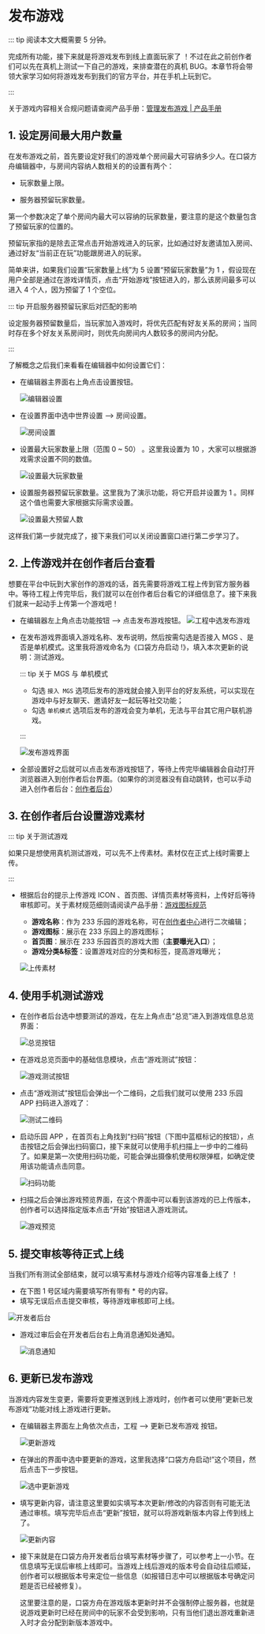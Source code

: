 # 发布游戏

::: tip 阅读本文大概需要 5 分钟。

完成所有功能，接下来就是将游戏发布到线上直面玩家了 ！不过在此之前创作者们可以先在真机上测试一下自己的游戏，来排查潜在的真机 BUG。本章节将会带领大家学习如何将游戏发布到我们的官方平台，并在手机上玩到它。

:::

关于游戏内容相关合规问题请查阅产品手册：[管理发布游戏 | 产品手册 ](https://docs.ark.online/CreatorPortal/Publishing&Managing.html)

## 1. 设定房间最大用户数量

在发布游戏之前，首先要设定好我们的游戏单个房间最大可容纳多少人。在口袋方舟编辑器中，与房间内容纳人数相关的的设置有两个：

- 玩家数量上限。

- 服务器预留玩家数量。

第一个参数决定了单个房间内最大可以容纳的玩家数量，要注意的是这个数量包含了预留玩家的位置的。

预留玩家指的是除去正常点击开始游戏进入的玩家，比如通过好友邀请加入房间、通过好友“当前正在玩”功能跟房进入的玩家。

简单来讲，如果我们设置“玩家数量上线”为 5 设置“预留玩家数量”为 1 ，假设现在用户全部是通过在游戏详情页，点击“开始游戏”按钮进入的，那么该房间最多可以进入 4 个人，因为预留了 1 个空位。

::: tip 开启服务器预留玩家后对匹配的影响

设定服务器预留数量后，当玩家加入游戏时，将优先匹配有好友关系的房间；当同时存在多个好友关系房间时，则优先向房间内人数较多的房间内分配。

:::

了解概念之后我们来看看在编辑器中如何设置它们：

- 在编辑器主界面右上角点击设置按钮。

  ![编辑器设置](https://arkimg.ark.online/06e7d94b-e64e-47e2-9a42-371a1d12e7e5.webp)

- 在设置界面中选中世界设置 --> 房间设置。

  ![房间设置](https://arkimg.ark.online/6cef5cbd-1b74-4494-a941-0975ee31ad82.webp)

- 设置最大玩家数量上限（范围 0 ~ 50） 。这里我设置为 10 ，大家可以根据游戏需求设置不同的数值。

  ![设置最大玩家数量](https://arkimg.ark.online/cc719bc1-4545-4916-a9a9-e13c0dce4509.webp)

- 设置服务器预留玩家数量。这里我为了演示功能，将它开启并设置为 1 。同样这个值也需要大家根据实际需求设置。

  ![设置最大预留人数](https://arkimg.ark.online/565b3b68-b254-44cc-a1b0-9276db8f0643.webp)

这样我们第一步就完成了，接下来我们可以关闭设置窗口进行第二步学习了。

## 2. 上传游戏并在创作者后台查看

想要在平台中玩到大家创作的游戏的话，首先需要将游戏工程上传到官方服务器中。等待工程上传完毕后，我们就可以在创作者后台看它的详细信息了。接下来我们就来一起动手上传第一个游戏吧！

- 在编辑器左上角点击功能按钮 --> 点击发布游戏按钮。
  ![工程中选发布游戏](https://arkimg.ark.online/fe14cdf9-d249-461c-89eb-08a69ee948f4.webp)

- 在发布游戏界面填入游戏名称、发布说明，然后按需勾选是否接入 MGS 、是否是单机模式。这里我将游戏命名为《口袋方舟启动 !》，填入本次更新的说明：测试游戏。

  ::: tip 关于 MGS 与 单机模式

  - 勾选 `接入 MGS` 选项后发布的游戏就会接入到平台的好友系统，可以实现在游戏中与好友聊天、邀请好友一起玩等社交功能；
  - 勾选 `单机模式` 选项后发布的游戏会变为单机，无法与平台其它用户联机游戏。

  :::

  ![发布游戏界面](https://arkimg.ark.online/d121fe62-a676-41cb-ac2d-fc8d1909ea7d.webp)

- 全部设置好之后就可以点击发布游戏按钮了，等待上传完毕编辑器会自动打开浏览器进入到创作者后台界面。（如果你的浏览器没有自动跳转，也可以手动进入创作者后台：[创作者后台](https://portal.ark.online/)）


## 3. 在创作者后台设置游戏素材

 ::: tip 关于测试游戏

如果只是想使用真机测试游戏，可以先不上传素材。素材仅在正式上线时需要上传。

:::

- 根据后台的提示上传游戏 ICON 、首页图、详情页素材等资料，上传好后等待审核即可。关于素材规范细则请阅读产品手册：[游戏图标规范](https://docs.ark.online/CreatorPortal/Publishing&Managing.html#游戏图标规范)

  - **游戏名称**：作为 233 乐园的游戏名称，可在[创作者中心](https://portal.ark.online/#/admin/game-list)进行二次编辑；
  - **游戏图标**：展示在 233 乐园上的游戏图标；
  - **首页图**：展示在 233 乐园首页的游戏大图（**主要曝光入口**）；
  - **游戏分类&标签**：设置游戏对应的分类和标签，提高游戏曝光；

  ![上传素材](https://arkimg.ark.online/91d5830c-4c73-4351-b64b-6f28571bb1c8.webp)

## 4. 使用手机测试游戏

- 在创作者后台选中想要测试的游戏，在左上角点击“总览”进入到游戏信息总览界面：

  ![总览按钮](https://arkimg.ark.online/b7f24513-1e00-4685-9c73-0b6a52a8f116.webp)

- 在游戏总览页面中的基础信息模块，点击“游戏测试”按钮：

  ![游戏测试按钮](https://arkimg.ark.online/a01b38eb-c3ab-4fff-8db7-f11ab2556efc.webp)

- 点击“游戏测试”按钮后会弹出一个二维码，之后我们就可以使用 233 乐园 APP 扫码进入游戏了：

  ![测试二维码](https://arkimg.ark.online/528e7aa7-0f9a-4a84-b794-b527a7ab81ef.webp)

- 启动乐园 APP ，在首页右上角找到“扫码”按钮（下图中蓝框标记的按钮），点击按钮之后会弹出扫码窗口，接下来就可以使用手机扫描上一步中的二维码了。如果是第一次使用扫码功能，可能会弹出摄像机使用权限弹框，如确定使用该功能请点击同意。

  ![扫码功能](https://arkimg.ark.online/8186ba25-3284-49e8-9817-d3b662ca4edf.webp)

- 扫描之后会弹出游戏预览界面，在这个界面中可以看到该游戏的已上传版本，创作者可以选择指定版本点击“开始”按钮进入游戏测试。

  ![游戏预览](https://arkimg.ark.online/76d8ea30-5b6c-42b1-9457-aa3c829ff70a.webp)

## 5. 提交审核等待正式上线

当我们所有测试全部结束，就可以填写素材与游戏介绍等内容准备上线了 ！

- 在下图 1 号区域内需要填写所有带有 * 号的内容。
- 填写无误后点击提交审核，等待游戏审核即可上线。

![开发者后台](https://arkimg.ark.online/de2f370a-2a06-4045-8144-563c075f0d2a.webp)

- 游戏过审后会在开发者后台右上角消息通知处通知。

  ![消息通知](https://arkimg.ark.online/a6be0a82-2858-4f14-917a-7973710adf57.webp)

## 6. 更新已发布游戏

当游戏内容发生变更，需要将变更推送到线上游戏时，创作者可以使用“更新已发布游戏”功能对线上游戏进行更新。

- 在编辑器主界面左上角依次点击，工程 --> 更新已发布游戏 按钮。

  ![更新游戏](https://arkimg.ark.online/f9e623f3-5e08-4bac-9b7c-98cf1157e202.webp)

- 在弹出的界面中选中要更新的游戏，这里我选择“口袋方舟启动!”这个项目，然后点击下一步按钮。

  ![选中更新游戏](https://arkimg.ark.online/237e62f8-e86d-4f97-9db3-ed2950122f37.webp)

- 填写更新内容，请注意这里要如实填写本次更新/修改的内容否则有可能无法通过审核。填写完毕后点击“更新”按钮，就可以将游戏新版本内容上传到线上了。

  ![更新内容](https://arkimg.ark.online/c7a47573-9467-4b12-8d8e-43cf5f798a39.webp)

- 接下来就是在口袋方舟开发者后台填写素材等步骤了，可以参考上一小节。在信息填写无误后审核上线即可。当游戏上线后游戏的版本号会自动往后顺延，创作者可以根据版本号来定位一些信息（如报错日志中可以根据版本号确定问题是否已经被修复）。

  这里要注意的是，口袋方舟在游戏版本更新时并不会强制停止服务器，也就是说游戏更新时已经在房间中的玩家不会受到影响，只有当他们退出游戏重新进入时才会分配到新版本游戏中。

  